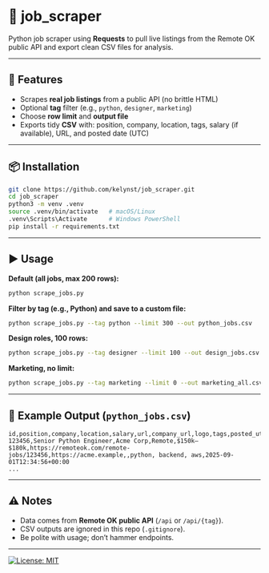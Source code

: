 # 💼 job_scraper

Python job scraper using **Requests** to pull live listings from the Remote OK public API and export clean CSV files for analysis.

---

## 📌 Features
- Scrapes **real job listings** from a public API (no brittle HTML)
- Optional **tag** filter (e.g., `python`, `designer`, `marketing`)
- Choose **row limit** and **output file**
- Exports tidy **CSV** with: position, company, location, tags, salary (if available), URL, and posted date (UTC)

---

## 📦 Installation
```bash
git clone https://github.com/kelynst/job_scraper.git
cd job_scraper
python3 -m venv .venv
source .venv/bin/activate   # macOS/Linux
.venv\Scripts\Activate      # Windows PowerShell
pip install -r requirements.txt
```

---

## ▶️ Usage

**Default (all jobs, max 200 rows):**
```bash
python scrape_jobs.py
```

**Filter by tag (e.g., Python) and save to a custom file:**
```bash
python scrape_jobs.py --tag python --limit 300 --out python_jobs.csv
```

**Design roles, 100 rows:**
```bash
python scrape_jobs.py --tag designer --limit 100 --out design_jobs.csv
```

**Marketing, no limit:**
```bash
python scrape_jobs.py --tag marketing --limit 0 --out marketing_all.csv
```

---

## 📝 Example Output (`python_jobs.csv`)
```
id,position,company,location,salary,url,company_url,logo,tags,posted_utc
123456,Senior Python Engineer,Acme Corp,Remote,$150k–$180k,https://remoteok.com/remote-jobs/123456,https://acme.example,,python, backend, aws,2025-09-01T12:34:56+00:00
...
```

---

## ⚠️ Notes
- Data comes from **Remote OK public API** (`/api` or `/api/{tag}`).
- CSV outputs are ignored in this repo (`.gitignore`).
- Be polite with usage; don’t hammer endpoints.

---

[![License: MIT](https://img.shields.io/badge/License-MIT-yellow.svg)](https://opensource.org/licenses/MIT)